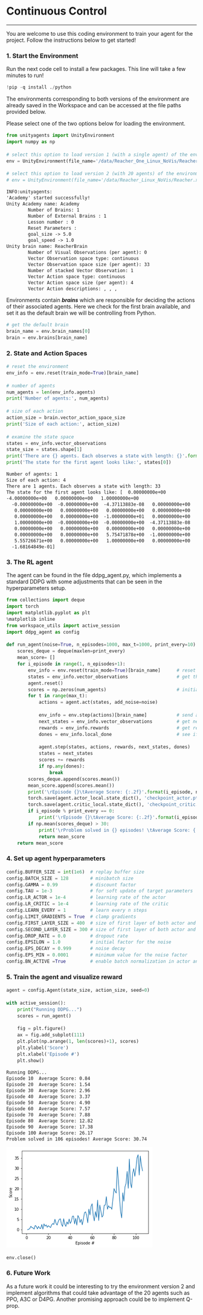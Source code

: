 # Continuous Control

---

You are welcome to use this coding environment to train your agent for the project.  Follow the instructions below to get started!

### 1. Start the Environment

Run the next code cell to install a few packages.  This line will take a few minutes to run!


```python
!pip -q install ./python
```


The environments corresponding to both versions of the environment are already saved in the Workspace and can be accessed at the file paths provided below.  

Please select one of the two options below for loading the environment.


```python
from unityagents import UnityEnvironment
import numpy as np

# select this option to load version 1 (with a single agent) of the environment
env = UnityEnvironment(file_name='/data/Reacher_One_Linux_NoVis/Reacher_One_Linux_NoVis.x86_64')

# select this option to load version 2 (with 20 agents) of the environment
# env = UnityEnvironment(file_name='/data/Reacher_Linux_NoVis/Reacher.x86_64')
```

    INFO:unityagents:
    'Academy' started successfully!
    Unity Academy name: Academy
            Number of Brains: 1
            Number of External Brains : 1
            Lesson number : 0
            Reset Parameters :
    		goal_size -> 5.0
    		goal_speed -> 1.0
    Unity brain name: ReacherBrain
            Number of Visual Observations (per agent): 0
            Vector Observation space type: continuous
            Vector Observation space size (per agent): 33
            Number of stacked Vector Observation: 1
            Vector Action space type: continuous
            Vector Action space size (per agent): 4
            Vector Action descriptions: , , , 


Environments contain **_brains_** which are responsible for deciding the actions of their associated agents. Here we check for the first brain available, and set it as the default brain we will be controlling from Python.


```python
# get the default brain
brain_name = env.brain_names[0]
brain = env.brains[brain_name]
```

### 2. State and Action Spaces


```python
# reset the environment
env_info = env.reset(train_mode=True)[brain_name]

# number of agents
num_agents = len(env_info.agents)
print('Number of agents:', num_agents)

# size of each action
action_size = brain.vector_action_space_size
print('Size of each action:', action_size)

# examine the state space 
states = env_info.vector_observations
state_size = states.shape[1]
print('There are {} agents. Each observes a state with length: {}'.format(states.shape[0], state_size))
print('The state for the first agent looks like:', states[0])
```

    Number of agents: 1
    Size of each action: 4
    There are 1 agents. Each observes a state with length: 33
    The state for the first agent looks like: [  0.00000000e+00  -4.00000000e+00   0.00000000e+00   1.00000000e+00
      -0.00000000e+00  -0.00000000e+00  -4.37113883e-08   0.00000000e+00
       0.00000000e+00   0.00000000e+00   0.00000000e+00   0.00000000e+00
       0.00000000e+00   0.00000000e+00  -1.00000000e+01   0.00000000e+00
       1.00000000e+00  -0.00000000e+00  -0.00000000e+00  -4.37113883e-08
       0.00000000e+00   0.00000000e+00   0.00000000e+00   0.00000000e+00
       0.00000000e+00   0.00000000e+00   5.75471878e+00  -1.00000000e+00
       5.55726671e+00   0.00000000e+00   1.00000000e+00   0.00000000e+00
      -1.68164849e-01]


### 3. The RL agent 

The agent can be found in the file ddpg_agent.py, which implements a standard DDPG with some adjustments that can be seen in the hyperparameters setup.


```python
from collections import deque
import torch
import matplotlib.pyplot as plt
%matplotlib inline
from workspace_utils import active_session
import ddpg_agent as config

def run_agent(noise=True, n_episodes=1000, max_t=1000, print_every=10):
    scores_deque = deque(maxlen=print_every)
    mean_score= []
    for i_episode in range(1, n_episodes+1):
        env_info = env.reset(train_mode=True)[brain_name]      # reset the environment    
        states = env_info.vector_observations                  # get the current state (for each agent)
        agent.reset()
        scores = np.zeros(num_agents)                          # initialize the score (for each agent)
        for t in range(max_t):
            actions = agent.act(states, add_noise=noise)

            env_info = env.step(actions)[brain_name]           # send all actions to tne environment
            next_states = env_info.vector_observations         # get next state (for each agent)
            rewards = env_info.rewards                         # get reward (for each agent)
            dones = env_info.local_done                        # see if episode finished            
            
            agent.step(states, actions, rewards, next_states, dones)
            states = next_states
            scores += rewards
            if np.any(dones):
                break 
        scores_deque.append(scores.mean())
        mean_score.append(scores.mean())
        print('\rEpisode {}\tAverage Score: {:.2f}'.format(i_episode, np.mean(scores_deque)), end="")
        torch.save(agent.actor_local.state_dict(), 'checkpoint_actor.pth')
        torch.save(agent.critic_local.state_dict(), 'checkpoint_critic.pth')
        if i_episode % print_every == 0:
            print('\rEpisode {}\tAverage Score: {:.2f}'.format(i_episode, np.mean(scores_deque)))
        if np.mean(scores_deque) > 30:
            print('\rProblem solved in {} episodes! \tAverage Score: {:.2f}'.format(i_episode-100, np.mean(scores_deque)))
            return mean_score
    return mean_score
```

### 4. Set up agent hyperparameters


```python
config.BUFFER_SIZE = int(1e6)  # replay buffer size
config.BATCH_SIZE = 128        # minibatch size
config.GAMMA = 0.99            # discount factor
config.TAU = 1e-3              # for soft update of target parameters
config.LR_ACTOR = 1e-4         # learning rate of the actor 
config.LR_CRITIC = 1e-4        # learning rate of the critic
config.LEARN_EVERY = 1         # learn every n steps
config.LIMIT_GRADIENTS = True  # clamp gradients
config.FIRST_LAYER_SIZE = 400  # size of first layer of both actor and critic
config.SECOND_LAYER_SIZE = 300 # size of first layer of both actor and critic
config.DROP_RATE = 0.0         # dropout rate
config.EPSILON = 1.0           # initial factor for the noise
config.EPS_DECAY = 0.999       # noise decay
config.EPS_MIN = 0.0001        # minimum value for the noise factor
config.BN_ACTIVE =True         # enable batch normalization in actor and critic
```

### 5. Train the agent and visualize reward


```python
agent = config.Agent(state_size, action_size, seed=0)

with active_session():
    print("Running DDPG...")
    scores = run_agent()

    fig = plt.figure()
    ax = fig.add_subplot(111)
    plt.plot(np.arange(1, len(scores)+1), scores)
    plt.ylabel('Score')
    plt.xlabel('Episode #')
    plt.show()
```

    Running DDPG...
    Episode 10	Average Score: 0.84
    Episode 20	Average Score: 1.54
    Episode 30	Average Score: 2.96
    Episode 40	Average Score: 3.37
    Episode 50	Average Score: 4.90
    Episode 60	Average Score: 7.57
    Episode 70	Average Score: 7.88
    Episode 80	Average Score: 12.82
    Episode 90	Average Score: 17.38
    Episode 100	Average Score: 26.17
    Problem solved in 106 episodes!	Average Score: 30.74



    
![png](output_13_1.png)
    



```python
env.close()
```

### 6. Future Work
As a future work it could be interesting to try the environment version 2 and implement algorithms that could take advantage of the 20 agents such as PPO, A3C or D4PG.
Another promising approach could be to implement Q-prop.
